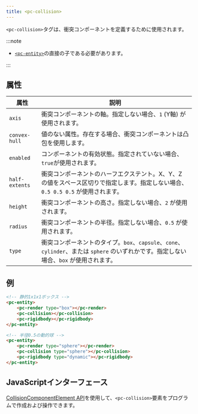 ```yaml
---
title: <pc-collision>
---
```


`<pc-collision>`タグは、衝突コンポーネントを定義するために使用されます。

:::note

* [`<pc-entity>`](../pc-entity)の直接の子である必要があります。

:::

## 属性

<div className="nowrap-first-col">

| 属性 | 説明 |
| --- | --- |
| `axis` | 衝突コンポーネントの軸。指定しない場合、`1` (Y軸) が使用されます。 |
| `convex-hull` | 値のない属性。存在する場合、衝突コンポーネントは凸包を使用します。 |
| `enabled` | コンポーネントの有効状態。指定されていない場合、`true`が使用されます。 |
| `half-extents` | 衝突コンポーネントのハーフエクステント。X、Y、Z の値をスペース区切りで指定します。指定しない場合、`0.5 0.5 0.5` が使用されます。 |
| `height` | 衝突コンポーネントの高さ。指定しない場合、`2` が使用されます。 |
| `radius` | 衝突コンポーネントの半径。指定しない場合、`0.5` が使用されます。 |
| `type` | 衝突コンポーネントのタイプ。`box`、`capsule`、`cone`、`cylinder`、または `sphere` のいずれかです。指定しない場合、`box` が使用されます。 |

</div>

## 例

```html
<!-- 静的1x1x1ボックス -->
<pc-entity>
    <pc-render type="box"></pc-render>
    <pc-collision></pc-collision>
    <pc-rigidbody></pc-rigidbody>
</pc-entity>

<!-- 半径0.5の動的球 -->
<pc-entity>
    <pc-render type="sphere"></pc-render>
    <pc-collision type="sphere"></pc-collision>
    <pc-rigidbody type="dynamic"></pc-rigidbody>
</pc-entity>
```

## JavaScriptインターフェース

[CollisionComponentElement API](https://api.playcanvas.com/web-components/classes/CollisionComponentElement.html)を使用して、`<pc-collision>`要素をプログラムで作成および操作できます。
